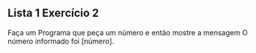 ## Lista 1 Exercício 2
  
  Faça um Programa que peça um número e então mostre a mensagem O número informado foi [número].
